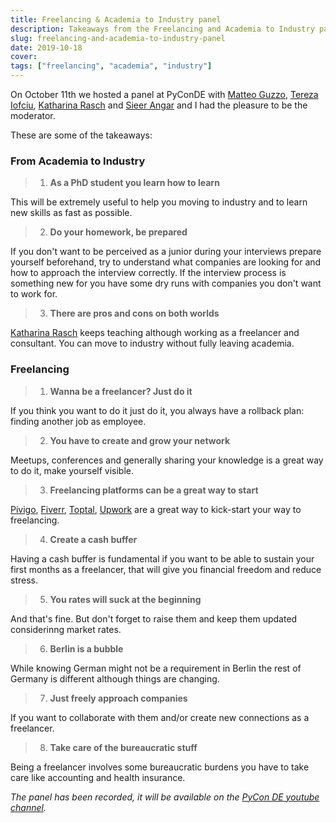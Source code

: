 ```yaml
---
title: Freelancing & Academia to Industry panel
description: Takeaways from the Freelancing and Academia to Industry panel @ PyCon DE & PyData Berlin 2019
slug: freelancing-and-academia-to-industry-panel
date: 2019-10-18
cover:
tags: ["freelancing", "academia", "industry"]
---
```


On October 11th we hosted a panel at PyConDE with [Matteo Guzzo](https://twitter.com/_teoguso), [Tereza Iofciu](https://twitter.com/terezaif), [Katharina Rasch](https://twitter.com/krasch_io) and [Sieer Angar](https://twitter.com/sieer83/) and I had the pleasure to be the moderator.

These are some of the takeaways:

### From Academia to Industry

> 1. **As a PhD student you learn how to learn**

This will be extremely useful to help you moving to industry and to learn new skills as fast as possible.

> 2. **Do your homework, be prepared**

If you don't want to be perceived as a junior during your interviews prepare yourself beforehand, try to understand what companies are looking for and how to approach the interview correctly.
If the interview process is something new for you have some dry runs with companies you don't want to work for.

> 3. **There are pros and cons on both worlds**

[Katharina Rasch](https://twitter.com/krasch_io) keeps teaching although working as a freelancer and consultant.
You can move to industry without fully leaving academia.

### Freelancing

> 1. **Wanna be a freelancer? Just do it**

If you think you want to do it just do it, you always have a rollback plan: finding another job as employee.

> 2. **You have to create and grow your network**

Meetups, conferences and generally sharing your knowledge is a great way to do it, make yourself visible.

> 3. **Freelancing platforms can be a great way to start**

[Pivigo](https://www.pivigo.com/), [Fiverr](https://www.fiverr.com), [Toptal](https://www.toptal.com), [Upwork](https://www.upwork.com/) are a great way to kick-start your way to freelancing.

> 4. **Create a cash buffer**

Having a cash buffer is fundamental if you want to be able to sustain your first months as a freelancer, that will give you financial freedom and reduce stress.

> 5. **You rates will suck at the beginning**

And that's fine. But don't forget to raise them and keep them updated considerinng market rates.

> 6. **Berlin is a bubble**

While knowing German might not be a requirement in Berlin the rest of Germany is different although things are changing.

> 7. **Just freely approach companies**

If you want to collaborate with them and/or create new connections as a freelancer.

> 8. **Take care of the bureaucratic stuff**

Being a freelancer involves some bureaucratic burdens you have to take care like accounting and health insurance.

_The panel has been recorded, it will be available on the [PyCon DE youtube channel](https://www.youtube.com/channel/UCji5VWDkGzuRenyRQZ9OpFQ)._
